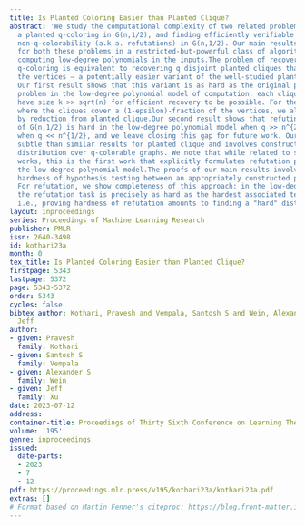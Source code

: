 ```yaml
---
title: Is Planted Coloring Easier than Planted Clique?
abstract: 'We study the computational complexity of two related problems: recovering
  a planted q-coloring in G(n,1/2), and finding efficiently verifiable witnesses of
  non-q-colorability (a.k.a. refutations) in G(n,1/2). Our main results show hardness
  for both these problems in a restricted-but-powerful class of algorithms based on
  computing low-degree polynomials in the inputs.The problem of recovering a planted
  q-coloring is equivalent to recovering q disjoint planted cliques that cover all
  the vertices — a potentially easier variant of the well-studied planted clique problem.
  Our first result shows that this variant is as hard as the original planted clique
  problem in the low-degree polynomial model of computation: each clique needs to
  have size k >> sqrt(n) for efficient recovery to be possible. For the related variant
  where the cliques cover a (1-epsilon)-fraction of the vertices, we also show hardness
  by reduction from planted clique.Our second result shows that refuting q-colorability
  of G(n,1/2) is hard in the low-degree polynomial model when q >> n^{2/3} but easy
  when q << n^{1/2}, and we leave closing this gap for future work. Our proof is more
  subtle than similar results for planted clique and involves constructing a non-standard
  distribution over q-colorable graphs. We note that while related to several prior
  works, this is the first work that explicitly formulates refutation problems in
  the low-degree polynomial model.The proofs of our main results involve showing low-degree
  hardness of hypothesis testing between an appropriately constructed pair of distributions.
  For refutation, we show completeness of this approach: in the low-degree model,
  the refutation task is precisely as hard as the hardest associated testing problem,
  i.e., proving hardness of refutation amounts to finding a "hard" distribution.'
layout: inproceedings
series: Proceedings of Machine Learning Research
publisher: PMLR
issn: 2640-3498
id: kothari23a
month: 0
tex_title: Is Planted Coloring Easier than Planted Clique?
firstpage: 5343
lastpage: 5372
page: 5343-5372
order: 5343
cycles: false
bibtex_author: Kothari, Pravesh and Vempala, Santosh S and Wein, Alexander S and Xu,
  Jeff
author:
- given: Pravesh
  family: Kothari
- given: Santosh S
  family: Vempala
- given: Alexander S
  family: Wein
- given: Jeff
  family: Xu
date: 2023-07-12
address: 
container-title: Proceedings of Thirty Sixth Conference on Learning Theory
volume: '195'
genre: inproceedings
issued:
  date-parts:
  - 2023
  - 7
  - 12
pdf: https://proceedings.mlr.press/v195/kothari23a/kothari23a.pdf
extras: []
# Format based on Martin Fenner's citeproc: https://blog.front-matter.io/posts/citeproc-yaml-for-bibliographies/
---
```

